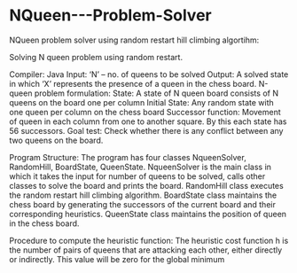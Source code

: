 # NQueen---Problem-Solver
NQueen problem solver using random restart hill climbing algortihm:

Solving N queen problem using random restart.

Compiler: Java
Input: ‘N’ – no. of queens to be solved
Output: A solved state in which ‘X’ represents the presence of a queen in the chess board.
N-queen problem formulation:
State: A state of N queen board consists of N queens on the board one per column
Initial State: Any random state with one queen per column on the chess board
Successor function: Movement of queen in each column from one to another square. By this each state has 56 successors.
Goal test: Check whether there is any conflict between any two queens on the board.

Program Structure:
The program has four classes NqueenSolver, RandomHill, BoardState, QueenState.
NqueenSolver is the main class in which it takes the input for number of queens to be solved, calls other classes to solve the board and prints the board.
RandomHill class executes the random restart hill climbing algorithm.
BoardState class maintains the chess board by generating the successors of the current board and their corresponding heuristics.
QueenState class maintains the position of queen in the chess board.

Procedure to compute the heuristic function:
The heuristic cost function h is the number of pairs of queens that are attacking each other, either directly or indirectly. This value will be zero for the global minimum
